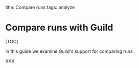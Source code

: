 title: Compare runs
tags: analyze

# Compare runs with Guild

[TOC]

In this guide we examine Guild's support for comparing runs.

XXX
